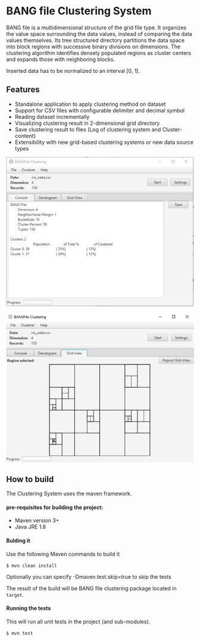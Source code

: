 # BANG file Clustering System

BANG file is a multidimensional structure of the grid file type.
It organizes the value space surrounding the data values, instead of comparing the data values themselves.
Its tree structured directory partitions the data space into block regions with successive binary divisions on dimensions.
The clustering algorithm identifies densely populated regions as cluster centers and expands those with neighboring blocks.

Inserted data has to be normalized to an interval [0, 1].

## Features

* Standalone application to apply clustering method on dataset
* Support for CSV files with configurable delimiter and decimal symbol
* Reading dataset incrementally
* Visualizing clustering result in 2-dimensional grid directory
* Save clustering result to files (Log of clustering system and Cluster-content)
* Extensibility with new grid-based clustering systems or new data source types

![GUI Console](/doc/gui_console.png?raw=true "Log of clustering system BANG file")

![GUI Grid Directory](/doc/gui_grid.png?raw=true "Grid directory of the BANG file")

## How to build

The Clustering System uses the maven framework.

#### pre-requisites for building the project:
* Maven version 3+
* Java JRE 1.8

#### Bulding it

Use the following Maven commands to build it

```
$ mvn clean install
```

Optionally you can specify -Dmaven.test.skip=true to skip the tests

The result of the build will be BANG file clustering package located in ```target```.

#### Running the tests

This will run all unit tests in the project (and sub-modules).

```
$ mvn test
```